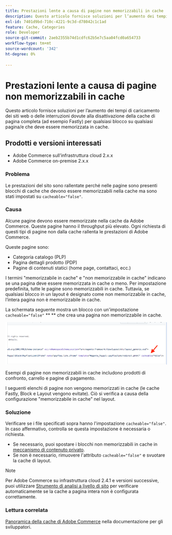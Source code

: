 ```yaml
---
title: Prestazioni lente a causa di pagine non memorizzabili in cache
description: Questo articolo fornisce soluzioni per l’aumento dei tempi di caricamento dei siti web o delle interruzioni dovute alla disattivazione della cache di pagina completa (ad esempio Fastly) per qualsiasi blocco su qualsiasi pagina/e che deve essere memorizzata in cache.
exl-id: 7401d9bd-710c-4221-9c3d-d78042c1c1ad
feature: Cache, Categories
role: Developer
source-git-commit: 2aeb2355b74d1cdfc62b5e7c5aa04fcd0a654733
workflow-type: tm+mt
source-wordcount: '342'
ht-degree: 0%

---
```


# Prestazioni lente a causa di pagine non memorizzabili in cache

Questo articolo fornisce soluzioni per l’aumento dei tempi di caricamento dei siti web o delle interruzioni dovute alla disattivazione della cache di pagina completa (ad esempio Fastly) per qualsiasi blocco su qualsiasi pagina/e che deve essere memorizzata in cache.

## Prodotti e versioni interessati

* Adobe Commerce sull’infrastruttura cloud 2.x.x
* Adobe Commerce on-premise 2.x.x

### Problema

Le prestazioni del sito sono rallentate perché nelle pagine sono presenti blocchi di cache che devono essere memorizzabili nella cache ma sono stati impostati su `cacheable="false"`.

### Causa

Alcune pagine devono essere memorizzate nella cache da Adobe Commerce. Queste pagine hanno il throughput più elevato. Ogni richiesta di questi tipi di pagine non dalla cache rallenta le prestazioni di Adobe Commerce.

Queste pagine sono:

* Categoria catalogo (PLP)
* Pagina dettagli prodotto (PDP)
* Pagine di contenuti statici (home page, contattaci, ecc.)

I termini &quot;memorizzabile in cache&quot; e &quot;non memorizzabile in cache&quot; indicano se una pagina deve essere memorizzata in cache o meno. Per impostazione predefinita, tutte le pagine sono memorizzabili in cache. Tuttavia, se qualsiasi blocco in un layout è designato come non memorizzabile in cache, l’intera pagina non è memorizzabile in cache.

La schermata seguente mostra un blocco con un&#39;impostazione `cacheable="false"` **&#x200B; ** che crea una pagina non memorizzabile in cache.

![non_cacheable_kb.png](assets/non_cacheable_kb.png)

Esempi di pagine non memorizzabili in cache includono prodotti di confronto, carrello e pagine di pagamento.

I seguenti elenchi di pagine non vengono memorizzati in cache (le cache Fastly, Block e Layout vengono evitate). Ciò si verifica a causa della configurazione &quot;memorizzabile in cache&quot; nel layout.

### Soluzione

Verificare se i file specificati sopra hanno l&#39;impostazione `cacheable="false"`. In caso affermativo, controlla se questa impostazione è necessaria o richiesta.

* Se necessario, puoi spostare i blocchi non memorizzabili in cache in [meccanismo di contenuto privato](https://developer.adobe.com/commerce/php/development/cache/page/private-content/).
* Se non è necessario, rimuovere l&#39;attributo `cacheable="false"` e svuotare la cache di layout.

>[!NOTE]
>
>Per Adobe Commerce su infrastruttura cloud 2.4.1 e versioni successive, puoi utilizzare [Strumento di analisi a livello di sito](https://experienceleague.adobe.com/en/docs/commerce-operations/tools/site-wide-analysis-tool/access) per verificare automaticamente se la cache a pagina intera non è configurata correttamente.

### Lettura correlata

[Panoramica della cache di Adobe Commerce](https://developer.adobe.com/commerce/frontend-core/guide/caching/) nella documentazione per gli sviluppatori.
